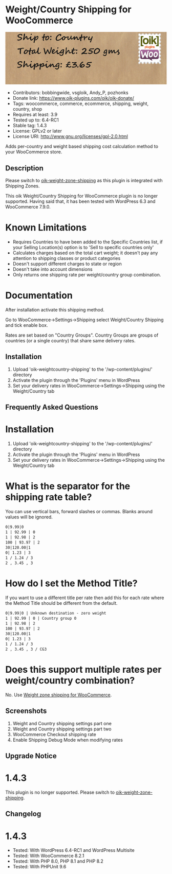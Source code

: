 # Weight/Country Shipping for WooCommerce 
![banner](assets/oik-weightcountry-shipping-banner-772x250.jpg)
* Contributors: bobbingwide, vsgloik, Andy_P, pozhonks
* Donate link: https://www.oik-plugins.com/oik/oik-donate/
* Tags: woocommerce, commerce, ecommerce, shipping, weight, country, shop
* Requires at least: 3.9
* Tested up to: 6.4-RC1
* Stable tag: 1.4.3
* License: GPLv2 or later
* License URI: http://www.gnu.org/licenses/gpl-2.0.html

Adds per-country and weight based shipping cost calculation method to your WooCommerce store.

## Description 

Please switch to [oik-weight-zone-shipping](https://wordpress.org/plugins/oik-weight-zone-shipping)
as this plugin is integrated with Shipping Zones.

This oik Weight/Country Shipping for WooCommerce plugin is no longer supported.
Having said that, it has been tested with WordPress 6.3 and WooCommerce 7.9.0.

# Known Limitations 

* Requires Countries to have been added to the Specific Countries list, if your Selling Location(s) option is to 'Sell to specific countries only'
* Calculates charges based on the total cart weight; it doesn't pay any attention to shipping classes or product categories
* Doesn't support different charges to state or region
* Doesn't take into account dimensions
* Only returns one shipping rate per weight/country group combination.


# Documentation 

After installation activate this shipping method.

Go to WooCommerce->Settings->Shipping select  Weight/Country Shipping and tick enable box.

Rates are set based on "Country Groups".
Country Groups are groups of countries (or a single country) that share same delivery rates.

## Installation 
1. Upload 'oik-weightcountry-shipping' to the '/wp-content/plugins/' directory
1. Activate the plugin through the 'Plugins' menu in WordPress
1. Set your delivery rates in WooCommerce->Settings->Shipping using the Weight/Country tab


## Frequently Asked Questions 
# Installation 
1. Upload 'oik-weightcountry-shipping' to the '/wp-content/plugins/' directory
1. Activate the plugin through the 'Plugins' menu in WordPress
1. Set your delivery rates in WooCommerce->Settings->Shipping using the Weight/Country tab


# What is the separator for the shipping rate table? 

You can use vertical bars, forward slashes or commas.
Blanks around values will be ignored.

```
0|9.99|0
1 | 92.99 | 0
1 | 92.98 | 2
100 | 93.97 | 2
30|120.00|1
0| 1.23 | 3
1 / 1.24 / 3
2 , 3.45 , 3

```

# How do I set the Method Title? 
If you want to use a different title per rate then add this for each rate where the Method Title should be different from the default.

```
0|9.99|0 | Unknown destination - zero weight
1 | 92.99 | 0 | Country group 0
1 | 92.98 | 2
100 | 93.97 | 2
30|120.00|1
0| 1.23 | 3
1 / 1.24 / 3
2 , 3.45 , 3 / CG3

```

# Does this support multiple rates per weight/country combination? 

No. Use [Weight zone shipping for WooCommerce](https://wordpress.org/plugins/oik-weight-zone-shipping/).


## Screenshots 
1. Weight and Country shipping settings part one
2. Weight and Country shipping settings part two
3. WooCommerce Checkout shipping rate
4. Enable Shipping Debug Mode when modifying rates

## Upgrade Notice 
# 1.4.3 
This plugin is no longer supported. Please switch to [oik-weight-zone-shipping](https://wordpress.org/plugins/oik-weight-zone-shipping).

## Changelog 
# 1.4.3 
* Tested: With WordPress 6.4-RC1 and WordPress Multisite
* Tested: With WooCommerce 8.2.1
* Tested: With PHP 8.0, PHP 8.1 and PHP 8.2
* Tested: With PHPUnit 9.6
